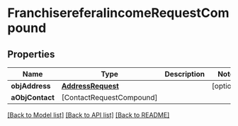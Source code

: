 # FranchisereferalincomeRequestCompound

## Properties
Name | Type | Description | Notes
------------ | ------------- | ------------- | -------------
**objAddress** | [**AddressRequest**](AddressRequest.md) |  | [optional] 
**aObjContact** | [ContactRequestCompound] |  | 

[[Back to Model list]](../README.md#documentation-for-models) [[Back to API list]](../README.md#documentation-for-api-endpoints) [[Back to README]](../README.md)


